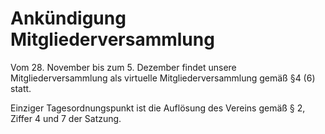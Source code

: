 # Ankündigung Mitgliederversammlung

Vom 28. November bis zum 5. Dezember findet unsere Mitgliederversammlung als virtuelle Mitgliederversammlung gemäß §4 (6) statt.

Einziger Tagesordnungspunkt ist die Auflösung des Vereins gemäß § 2, Ziffer 4 und 7 der Satzung.
